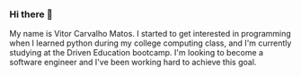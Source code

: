 ### Hi there 👋

My name is Vitor Carvalho Matos. I started to get interested in programming when I learned python during my college computing class, and I'm currently studying at the Driven Education bootcamp. I'm looking to become a software engineer and I've been working hard to achieve this goal.
